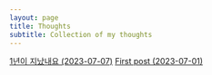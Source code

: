 ```yaml
---
layout: page
title: Thoughts
subtitle: Collection of my thoughts
---
```

[1년이 지났내요 (2023-07-07)](/_posts/2023-07-07-thoughts.md)
[First post (2023-07-01)](/_posts/2023-07-01-first_post.md)
